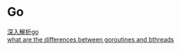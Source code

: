 # Go

[深入解析go](https://tiancaiamao.gitbooks.io/go-internals/content/zh/)\
[what are the differences between goroutines and bthreads](https://github.com/apache/incubator-brpc/issues/45)

